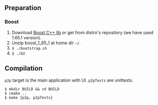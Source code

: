 ## Preparation

### Boost
1. Download [Boost C++ lib](http://www.boost.org/doc/libs/1_65_1/more/getting_started/unix-variants.html) or get from distro's repository (we have used 1.65.1 version).
2. Unzip boost_1_65_1 at home dir `~/`.
3. `$ ./bootstrap.sh`
4. `$ ./b2`

## Compilation
`p2p` target is the main application with UI. `p2pTests` are unittests.
```
$ mkdir BUILD && cd BUILD
$ cmake ..
$ make {p2p, p2pTests} 
```

